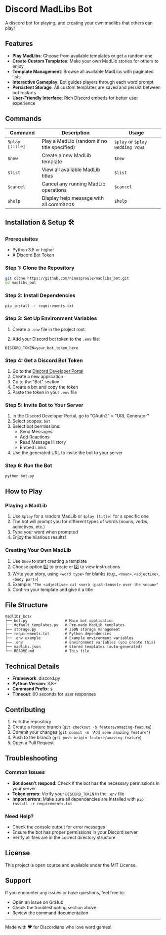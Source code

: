 # Discord MadLibs Bot

A discord bot for playing, and creating your own madlibs that others can play!

## Features

- **Play MadLibs**: Choose from available templates or get a random one
- **Create Custom Templates**: Make your own MadLib stories for others to enjoy
- **Template Management**: Browse all available MadLibs with paginated lists
- **Interactive Gameplay**: Bot guides players through each word prompt
- **Persistent Storage**: All custom templates are saved and persist between bot restarts
- **User-Friendly Interface**: Rich Discord embeds for better user experience

## Commands

| Command | Description | Usage |
|---------|-------------|-------|
| `$play [title]` | Play a MadLib (random if no title specified) | `$play` or `$play wedding vows` |
| `$new` | Create a new MadLib template | `$new` |
| `$list` | View all available MadLib titles | `$list` |
| `$cancel` | Cancel any running MadLib operations | `$cancel` |
| `$help` | Display help message with all commands | `$help` |

## Installation & Setup 🛠️

### Prerequisites
- Python 3.8 or higher
- A Discord Bot Token

### Step 1: Clone the Repository
```bash
git clone https://github.com/ninasproule/madlibs_bot.git
cd madlibs_bot
```

### Step 2: Install Dependencies
```bash
pip install -r requirements.txt
```

### Step 3: Set Up Environment Variables
1. Create a `.env` file in the project root:

2. Add your Discord bot token to the `.env` file:
```
DISCORD_TOKEN=your_bot_token_here
```

### Step 4: Get a Discord Bot Token
1. Go to the [Discord Developer Portal](https://discord.com/developers/applications)
2. Create a new application
3. Go to the "Bot" section
4. Create a bot and copy the token
5. Paste the token in your `.env` file

### Step 5: Invite Bot to Your Server
1. In the Discord Developer Portal, go to "OAuth2" > "URL Generator"
2. Select scopes: `bot`
3. Select bot permissions:
   - Send Messages
   - Add Reactions
   - Read Message History
   - Embed Links
4. Use the generated URL to invite the bot to your server

### Step 6: Run the Bot
```bash
python bot.py
```

## How to Play

### Playing a MadLib
1. Use `$play` for a random MadLib or `$play [title]` for a specific one
2. The bot will prompt you for different types of words (nouns, verbs, adjectives, etc.)
3. Type your word when prompted
4. Enjoy the hilarious results!

### Creating Your Own MadLib
1. Use `$new` to start creating a template
2. Choose option 1️⃣ to create or 2️⃣ to view instructions
3. Write your story, using `<word type>` for blanks (e.g., `<noun>`, `<adjective>`, `<body part>`)
4. Example: `"The <adjective> cat <verb (past-tense)> over the <noun>"`
5. Confirm your template and give it a title

## File Structure

```
madlibs_bot/
├── bot.py                 # Main bot application
├── default_templates.py   # Pre-made MadLib templates
├── storage.py             # JSON storage management
├── requirements.txt       # Python dependencies
├── .env.example           # Example environment variables
├── .env                   # Environment variables (you create this)
├── madlibs.json           # Stored templates (auto-generated)
└── README.md              # This file
```

## Technical Details

- **Framework**: discord.py
- **Python Version**: 3.8+
- **Command Prefix**: `$`
- **Timeout**: 60 seconds for user responses

## Contributing

1. Fork the repository
2. Create a feature branch (`git checkout -b feature/amazing-feature`)
3. Commit your changes (`git commit -m 'Add some amazing feature'`)
4. Push to the branch (`git push origin feature/amazing-feature`)
5. Open a Pull Request

## Troubleshooting

### Common Issues
- **Bot doesn't respond**: Check if the bot has the necessary permissions in your server
- **Token errors**: Verify your `DISCORD_TOKEN` in the `.env` file
- **Import errors**: Make sure all dependencies are installed with `pip install -r requirements.txt`

### Need Help?
- Check the console output for error messages
- Ensure the bot has proper permissions in your Discord server
- Verify all files are in the correct directory structure

## License

This project is open source and available under the MIT License.

## Support

If you encounter any issues or have questions, feel free to:
- Open an issue on GitHub
- Check the troubleshooting section above
- Review the command documentation

---

Made with ❤️ for Discordians who love word games!